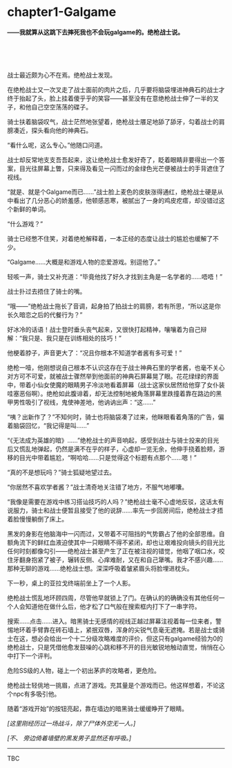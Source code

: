 # chapter1-Galgame

**——我就算从这跳下去摔死我也不会玩galgame的。绝枪战士说。**

<br/>

<br/>

<br/>

战士最近颇为心不在焉。绝枪战士发现。

在绝枪战士又一次叉走了战士面前的肉片之后，几乎要将脑袋埋进神典石的战士才终于抬起了头，脸上挂着傻乎乎的笑容——甚至没有在意绝枪战士伸了一半的叉子，和他自己空空荡荡的碟子。

骑士扶着脑袋叹气，战士茫然地张望着，绝枪战士餍足地舔了舔牙，勾着战士的肩膀凑近，探头看向他的神典石。

“看什么呢，这么专心。”他随口问道。

战士却反常地支支吾吾起来，这让绝枪战士愈发好奇了，眨着眼睛非要得出一个答案，目光往屏幕上瞥，只来得及看见一闪而过的金绿色光芒便被战士的手背遮住了视线。

“就是、就是个Galgame而已……”战士脸上麦色的皮肤涨得通红，绝枪战士硬是从中看出了几分恶心的娇羞感，他顿感恶寒，被腻出了一身的鸡皮疙瘩，却没错过这个新鲜的单词。

“什么游戏？”

骑士已经憋不住笑，对着绝枪解释着，一本正经的态度让战士的尴尬也缓解了不少。

“Galgame……大概是和游戏人物的恋爱游戏。别逗他了。”

轻咳一声，骑士又补充道：“毕竟他找了好久才找到主角是一名学者的……唔唔！”

战士扑过去捂住了骑士的嘴。

“哦——”绝枪战士拖长了音调，起身拍了拍战士的肩膀，若有所思，“所以这是你长久暗恋之后的代餐行为？”

好冰冷的话语！战士登时垂头丧气起来，又很快打起精神，嚷嚷着为自己辩解：“我只是、我只是在训练相处的技巧！”

他梗着脖子，声音更大了：“况且你根本不知道学者酱有多可爱！”

绝枪一噎，他刚想说自己根本不认识这存在于战士神典石里的学者酱，也毫不关心对方可不可爱，就被战士骤然举到他面前的神典石屏幕晃了眼。花花绿绿的界面中，带着小仙女使魔的眼睛男子冷淡地看着屏幕（战士这家伙居然给他穿了女仆装哇塞恶俗啊）。绝枪如此腹诽着，却无法控制地被角落屏幕里跌撞着靠在路边的黑甲男性吸引了视线，鬼使神差地，他讷讷出声：“这……”

“咦？出新作了？”不知何时，骑士也将脑袋凑了过来，他眯眼看着角落的广告，偏着脑袋回忆，“我记得是叫……”

“《无法成为英雄的暗》……”绝枪战士的声音响起，感受到战士与骑士投来的目光后又慌乱地弹起，仍然是满不在乎的样子，心虚却一览无余，他伸手挠着脸颊，游移的目光中带着尴尬，“啊哈哈……只是觉得这个标题有点那个……嗯！”

“真的不是想玩吗？”骑士狐疑地望过去。

“你居然不喜欢学者酱？”战士清奇地关注错了地方，不服气地嘟囔。

“我像是需要在游戏中练习搭讪技巧的人吗？”绝枪战士毫不心虚地反驳，这话太有说服力，骑士和战士便暂且接受了他的说辞……率先一步回房间后，绝枪战士才捂着脸慢慢躺倒了床上。

黑发的身影在他脑海中一闪而过，又带着不可阻挡的气势霸占了他的全部思维。自额角流下的鲜红血液迫使其中一只眼睛不得不紧闭，却也让艰难投向镜头的目光比任何时刻都像勾引——绝枪战士甚至产生了正在被注视的错觉，他咽了咽口水，咬住牙翻身抱紧了被子，辗转反侧、心痒难耐，又在和自己犟嘴。我才不感兴趣……那种无聊的游戏……绝枪战士想。深深呼吸着皱紧眉头将脸埋进枕头。

下一秒，桌上的亚拉戈终端前坐上了一个人影。

绝枪战士慌乱地环顾四周，尽管他早就锁上了门。在确认的的确确没有其他任何一个人会知道他在做什么后，他才松了口气般在搜索框内打下了一串字符。

搜索……点击……进入。暗黑骑士无感情的视线正越过屏幕注视着每一位来者，警惕地环着手臂靠在砖石墙上，紧抿双唇，浑身的尖锐气息毫无遮掩。若是战士或骑士在这，想必会给出一个十二分级攻略难度的评价，但这只有galgame经验为0的绝枪战士，只是凭借他愈发鼓噪的心跳和移不开的目光敏锐地触动直觉，悄悄在心中打下一个评判。

危险SS级的人物，碰上一个初出茅庐的攻略者，更危险。

绝枪战士轻佻地一挑眉，点进了游戏。充其量是个游戏而已。他这样想着，不论这个npc有多吸引他。

随着“游戏开始”的按钮亮起，靠在墙边的暗黑骑士缓缓睁开了眼睛。

*[这里刚经历过一场战斗，除了尸体外空无一人。]*

*[不、 旁边倚着墙壁的黑发男子显然还有呼吸。]*

***

TBC
